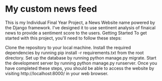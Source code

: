 
# My custom news feed
This is my Individual Final Year Project, a News Website name powered by the Django framework. I've designed it to use sentinent analysis of finaical news to provide a sentiment score to the users.
Getting Started
To get started with this project, you'll need to follow these steps:

Clone the repository to your local machine.
Install the required dependencies by running pip install -r requirements.txt from the root directory.
Set up the database by running python manage.py migrate.
Start the development server by running python manage.py runserver.
Once you have completed these steps, you should be able to access the website by visiting http://localhost:8000/ in your web browser.